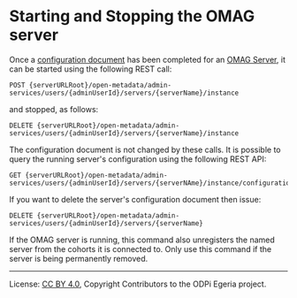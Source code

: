 <!-- SPDX-License-Identifier: CC-BY-4.0 -->
<!-- Copyright Contributors to the ODPi Egeria project 2020. -->

# Starting and Stopping the OMAG server

Once a [configuration document](../concepts/configuration-document.md) has been completed
for an [OMAG Server](../concepts/omag-server.md), it can be started using the following
REST call:

```
POST {serverURLRoot}/open-metadata/admin-services/users/{adminUserId}/servers/{serverName}/instance
```

and stopped, as follows:

```
DELETE {serverURLRoot}/open-metadata/admin-services/users/{adminUserId}/servers/{serverName}/instance
```

The configuration document is not changed by these calls.
It is possible to query the running server's configuration using the following REST API:

```
GET {serverURLRoot}/open-metadata/admin-services/users/{adminUserId}/servers/{serverNAme}/instance/configuration
```

If you want to delete the server's configuration document then issue:

```
DELETE {serverURLRoot}/open-metadata/admin-services/users/{adminUserId}/servers/{serverName}
```

If the OMAG server is running, this command also unregisters the named server from the cohorts it
is connected to.  Only use this command if the server is being permanently removed.


----
License: [CC BY 4.0](https://creativecommons.org/licenses/by/4.0/),
Copyright Contributors to the ODPi Egeria project.